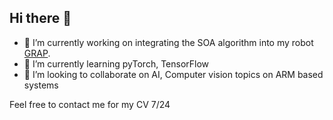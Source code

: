 ## Hi there 👋

- 🔭 I’m currently working on integrating the SOA algorithm into my robot [GRAP](https://github.com/kucukemirhan/grap_ws).
- 🌱 I’m currently learning pyTorch, TensorFlow
- 👯 I’m looking to collaborate on AI, Computer vision topics on ARM based systems

Feel free to contact me for my CV 7/24
